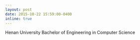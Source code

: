 ```yaml
---
layout: post
date: 2015-10-22 15:59:00-0400
inline: true
---
```


Henan University
Bachelor of Engineering in Computer Science
